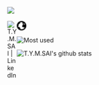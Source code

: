 ![](https://komarev.com/ghpvc/?username=tymsai&color=blueviolet&style=plastic&label=VIEWS)

[<img align="center" alt="tymsai.netlify.app" width="22px" src="https://raw.githubusercontent.com/iconic/open-iconic/master/svg/globe.svg" />][website]
[<img align="left" alt="T.Y.M.SAI | LinkedIn" width="22px" src="https://cdn.jsdelivr.net/npm/simple-icons@v3/icons/linkedin.svg" />][linkedin]

[website]: https://tymsai.netlify.app
[linkedin]: https://www.linkedin.com/in/t-y-m-sai-4ab087203

![Most used](https://github-readme-stats.vercel.app/api/top-langs/?username=tymsai&hide=html&layout=compact)

![T.Y.M.SAI's github stats](https://github-readme-stats-nine-lilac.vercel.app/api?username=tymsai&show_icons=true)
